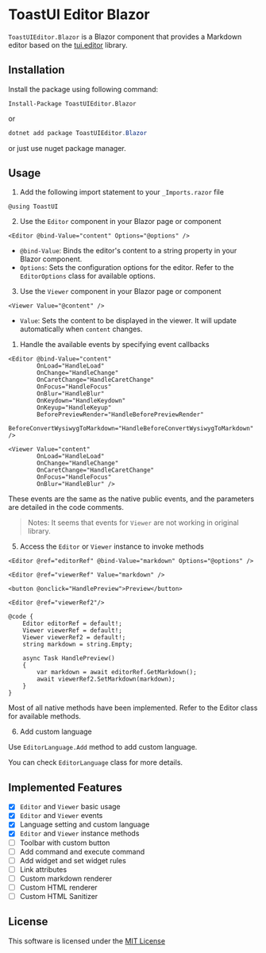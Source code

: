 # ToastUI Editor Blazor

`ToastUIEditor.Blazor` is a Blazor component that provides a Markdown editor based on the [tui.editor](https://github.com/nhn/tui.editor) library.

## Installation

Install the package using following command:

``` Package Manager
Install-Package ToastUIEditor.Blazor
```

or

``` powershell
dotnet add package ToastUIEditor.Blazor
```

or just use nuget package manager.

## Usage

1. Add the following import statement to your `_Imports.razor` file

``` razor
@using ToastUI
```

2. Use the `Editor` component in your Blazor page or component

``` razor
<Editor @bind-Value="content" Options="@options" />
```

- `@bind-Value`: Binds the editor's content to a string property in your Blazor component.
- `Options`: Sets the configuration options for the editor. Refer to the `EditorOptions` class for available options.

3. Use the `Viewer` component in your Blazor page or component

``` razor
<Viewer Value="@content" />
```

- `Value`: Sets the content to be displayed in the viewer. It will update automatically when `content` changes.

1. Handle the available events by specifying event callbacks

``` razor
<Editor @bind-Value="content"
        OnLoad="HandleLoad"
        OnChange="HandleChange"
        OnCaretChange="HandleCaretChange"
        OnFocus="HandleFocus"
        OnBlur="HandleBlur"
        OnKeydown="HandleKeydown"
        OnKeyup="HandleKeyup"
        BeforePreviewRender="HandleBeforePreviewRender"
        BeforeConvertWysiwygToMarkdown="HandleBeforeConvertWysiwygToMarkdown" />

<Viewer Value="content"
        OnLoad="HandleLoad"
        OnChange="HandleChange"
        OnCaretChange="HandleCaretChange"
        OnFocus="HandleFocus"
        OnBlur="HandleBlur" />
```

These events are the same as the native public events, and the parameters are detailed in the code comments.

> Notes: It seems that events for `Viewer` are not working in original library.

5. Access the `Editor` or `Viewer` instance to invoke methods

``` razor
<Editor @ref="editorRef" @bind-Value="markdown" Options="@options" />

<Editor @ref="viewerRef" Value="markdown" />

<button @onclick="HandlePreview">Preview</button>

<Editor @ref="viewerRef2"/>

@code {
    Editor editorRef = default!;
    Viewer viewerRef = default!;
    Viewer viewerRef2 = default!;
    string markdown = string.Empty;
    
    async Task HandlePreview()
    {
        var markdown = await editorRef.GetMarkdown();
        await viewerRef2.SetMarkdown(markdown);
    }
}
```

Most of all native methods have been implemented. Refer to the Editor class for available methods.

6. Add custom language

Use `EditorLanguage.Add` method to add custom language.

You can check `EditorLanguage` class for more details.

## Implemented Features

- [x] `Editor` and `Viewer` basic usage
- [x] `Editor` and `Viewer` events
- [x] Language setting and custom language
- [x] `Editor` and `Viewer` instance methods
- [ ] Toolbar with custom button
- [ ] Add command and execute command
- [ ] Add widget and set widget rules
- [ ] Link attributes
- [ ] Custom markdown renderer
- [ ] Custom HTML renderer
- [ ] Custom HTML Sanitizer

## License

This software is licensed under the [MIT License](LICENSE)
